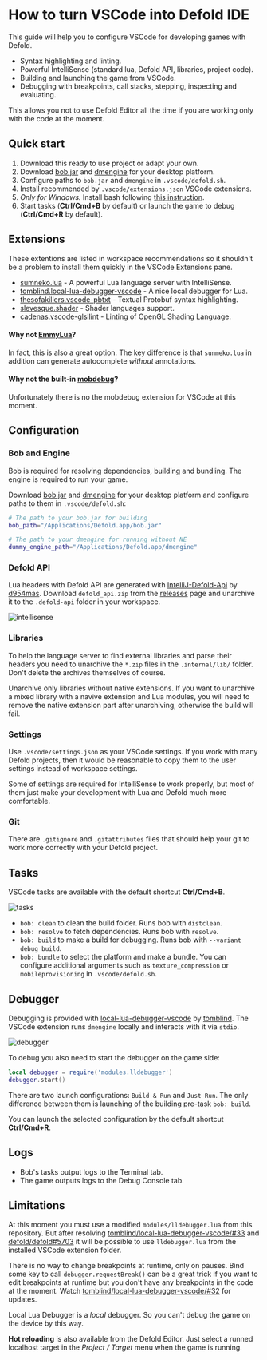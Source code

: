 # How to turn VSCode into Defold IDE

This guide will help you to configure VSCode for developing games with Defold.

- Syntax highlighting and linting.
- Powerful IntelliSense (standard lua, Defold API, libraries, project code).
- Building and launching the game from VSCode.
- Debugging with breakpoints, call stacks, stepping, inspecting and evaluating.

This allows you not to use Defold Editor all the time if you are working only with the code at the moment.

## Quick start

1. Download this ready to use project or adapt your own.
2. Download [bob.jar](https://d.defold.com/stable/) and [dmengine](https://d.defold.com/stable/) for your desktop platform.
3. Configure paths to `bob.jar` and `dmengine` in `.vscode/defold.sh`.
4. Install recommended by `.vscode/extensions.json` VSCode extensions.
5. *Only for Windows.* Install bash following [this instruction](https://stackoverflow.com/a/50527994/6352765).
6. Start tasks (**Ctrl/Cmd+B** by default) or launch the game to debug (**Ctrl/Cmd+R** by default).

## Extensions

These extentions are listed in workspace recommendations so it shouldn't be a problem to install them quickly in the VSCode Extensions pane.

- [sumneko.lua](https://marketplace.visualstudio.com/items?itemName=sumneko.lua) - A powerful Lua language server with IntelliSense.
- [tomblind.local-lua-debugger-vscode](https://marketplace.visualstudio.com/items?itemName=tomblind.local-lua-debugger-vscode) - A nice local debugger for Lua.
- [thesofakillers.vscode-pbtxt](https://marketplace.visualstudio.com/items?itemName=thesofakillers.vscode-pbtxt) - Textual Protobuf syntax highlighting.
- [slevesque.shader](https://marketplace.visualstudio.com/items?itemName=slevesque.shader) - Shader languages support.
- [cadenas.vscode-glsllint](https://marketplace.visualstudio.com/items?itemName=cadenas.vscode-glsllint) - Linting of OpenGL Shading Language.

#### Why not [EmmyLua](https://github.com/EmmyLua/VSCode-EmmyLua)?
In fact, this is also a great option. The key difference is that `sunmeko.lua` in addition can generate autocomplete *without* annotations.

#### Why not the built-in [mobdebug](https://github.com/pkulchenko/MobDebug)?
Unfortunately there is no the mobdebug extension for VSCode at this moment.

## Configuration

### Bob and Engine

Bob is required for resolving dependencies, building and bundling. The engine is required to run your game.

Download [bob.jar](https://d.defold.com/stable/) and [dmengine](https://d.defold.com/stable/) for your desktop platform and configure paths to them in `.vscode/defold.sh`:

```bash
# The path to your bob.jar for building
bob_path="/Applications/Defold.app/bob.jar"

# The path to your dmengine for running without NE
dummy_engine_path="/Applications/Defold.app/dmengine"
```

### Defold API

Lua headers with Defold API are generated with [IntelliJ-Defold-Api](https://github.com/d954mas/IntelliJ-Defold-Api) by [d954mas](https://github.com/d954mas). Download `defold_api.zip` from the [releases](https://github.com/d954mas/IntelliJ-Defold-Api/releases) page and unarchive it to the `.defold-api` folder in your workspace.

![intellisense](https://user-images.githubusercontent.com/4752473/113480000-ca02fd00-949a-11eb-9194-f4e546faef93.gif)

### Libraries

To help the language server to find external libraries and parse their headers you need to unarchive the `*.zip` files in the `.internal/lib/` folder. Don't delete the archives themselves of course.

Unarchive only libraries without native extensions. If you want to unarchive a mixed library with a navive extension and Lua modules, you will need to remove the native extension part after unarchiving, otherwise the build will fail.

### Settings

Use `.vscode/settings.json` as your VSCode settings. If you work with many Defold projects, then it would be reasonable to copy them to the user settings instead of workspace settings.

Some of settings are required for IntelliSense to work properly, but most of them just make your development with Lua and Defold much more comfortable.

### Git

There are `.gitignore` and `.gitattributes` files that should help your git to work more correctly with your Defold project.

## Tasks

VSCode tasks are available with the default shortcut **Ctrl/Cmd+B**.

![tasks](https://user-images.githubusercontent.com/4752473/113480040-fcacf580-949a-11eb-8b8b-da39591373cb.gif)

- `bob: clean` to clean the build folder. Runs bob with `distclean`.
- `bob: resolve` to fetch dependencies. Runs bob with `resolve`.
- `bob: build` to make a build for debugging. Runs bob with `--variant debug build`.
- `bob: bundle` to select the platform and make a bundle. You can configure additional arguments such as `texture_compression` or `mobileprovisioning` in `.vscode/defold.sh`.

## Debugger

Debugging is provided with [local-lua-debugger-vscode](https://marketplace.visualstudio.com/items?itemName=tomblind.local-lua-debugger-vscode) by [tomblind](https://github.com/tomblind). The VSCode extension runs `dmengine` locally and interacts with it via `stdio`.

![debugger](https://user-images.githubusercontent.com/4752473/113479667-0897b800-9499-11eb-91c3-00eee42e83f2.gif)

To debug you also need to start the debugger on the game side:

```lua
local debugger = require('modules.lldebugger')
debugger.start()
```

There are two launch configurations: `Build & Run` and `Just Run`. The only difference between them is launching of the building pre-task `bob: build`.

You can launch the selected configuration by the default shortcut **Ctrl/Cmd+R**.

## Logs

- Bob's tasks output logs to the Terminal tab.
- The game outputs logs to the Debug Console tab.

## Limitations

At this moment you must use a modified `modules/lldebugger.lua` from this repository. But after resolving [tomblind/local-lua-debugger-vscode/#33](https://github.com/tomblind/local-lua-debugger-vscode/issues/33) and [defold/defold#5703](https://github.com/defold/defold/issues/5703) it will be possible to use `lldebugger.lua` from the installed VSCode extension folder.

There is no way to change breakpoints at runtime, only on pauses. Bind some key to call `debugger.requestBreak()` can be a great trick if you want to edit breakpoints at runtime but you don't have any breakpoints in the code at the moment. Watch [tomblind/local-lua-debugger-vscode/#32](https://github.com/tomblind/local-lua-debugger-vscode/issues/32) for updates.

Local Lua Debugger is a *local* debugger. So you can't debug the game on the device by this way.

**Hot reloading** is also available from the Defold Editor. Just select a runned localhost target in the *Project / Target* menu when the game is running.
